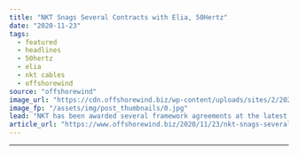 ```yaml
---
title: "NKT Snags Several Contracts with Elia, 50Hertz"
date: "2020-11-23"
tags: 
  - featured
  - headlines
  - 50hertz
  - elia
  - nkt cables
  - offshorewind
source: "offshorewind"
image_url: "https://cdn.offshorewind.biz/wp-content/uploads/sites/2/2020/11/23123144/NKT_archive.jpg"
image_fp: "/assets/img/post_thumbnails/0.jpg"
lead: "NKT has been awarded several framework agreements at the latest tenders issued by Belgian"
article_url: "https://www.offshorewind.biz/2020/11/23/nkt-snags-several-contracts-with-elia-50hertz/"
---
```


---

